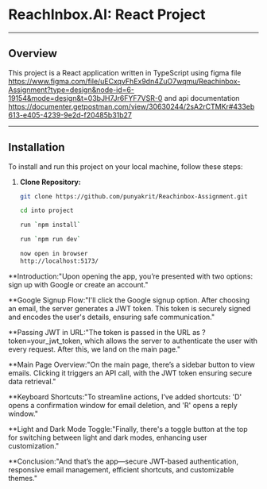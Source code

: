 # ReachInbox.AI: React Project

---

## Overview

This project is a React application written in TypeScript using figma file https://www.figma.com/file/uECxqvFhEx9dn4ZuO7wqmu/Reachinbox-Assignment?type=design&node-id=6-19154&mode=design&t=03bJH7Jr6FYF7VSR-0
and api documentation
https://documenter.getpostman.com/view/30630244/2sA2rCTMKr#433eb613-e405-4239-9e2d-f20485b31b27

---

## Installation

To install and run this project on your local machine, follow these steps:

1. **Clone Repository:**
   ```bash
   git clone https://github.com/punyakrit/Reachinbox-Assignment.git

   cd into project

   run `npm install`

   run `npm run dev`

   now open in browser 
   http://localhost:5173/

**Introduction:"Upon opening the app, you’re presented with two options: sign up with Google or create an account."

**Google Signup Flow:"I'll click the Google signup option. After choosing an email, the server generates a JWT token. This token is securely signed and encodes the user's details, ensuring safe communication."

**Passing JWT in URL:"The token is passed in the URL as ?token=your_jwt_token, which allows the server to authenticate the user with every request. After this, we land on the main page."

**Main Page Overview:"On the main page, there’s a sidebar button to view emails. Clicking it triggers an API call, with the JWT token ensuring secure data retrieval."

**Keyboard Shortcuts:"To streamline actions, I’ve added shortcuts: 'D' opens a confirmation window for email deletion, and 'R' opens a reply window."

**Light and Dark Mode Toggle:"Finally, there's a toggle button at the top for switching between light and dark modes, enhancing user customization."

**Conclusion:"And that’s the app—secure JWT-based authentication, responsive email management, efficient shortcuts, and customizable themes."
